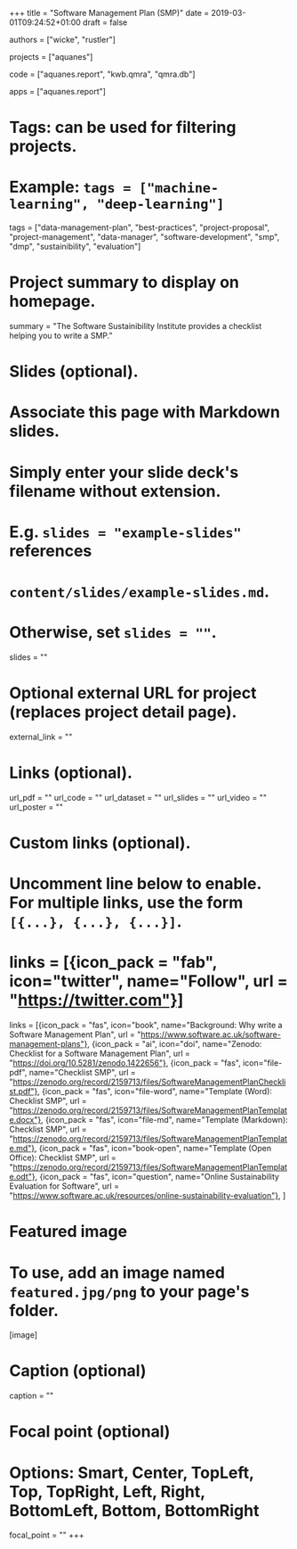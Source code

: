 +++
title = "Software Management Plan (SMP)"
date = 2019-03-01T09:24:52+01:00
draft = false

authors = ["wicke", "rustler"]

projects = ["aquanes"]

code = ["aquanes.report", "kwb.qmra", "qmra.db"]

apps = ["aquanes.report"]

# Tags: can be used for filtering projects.
# Example: `tags = ["machine-learning", "deep-learning"]`
tags = ["data-management-plan", "best-practices", "project-proposal", "project-management", "data-manager", "software-development", "smp", "dmp", "sustainibility", "evaluation"]

# Project summary to display on homepage.
summary = "The Software Sustainibility Institute provides a checklist helping you to write a SMP."

# Slides (optional).
#   Associate this page with Markdown slides.
#   Simply enter your slide deck's filename without extension.
#   E.g. `slides = "example-slides"` references 
#   `content/slides/example-slides.md`.
#   Otherwise, set `slides = ""`.
slides = ""

# Optional external URL for project (replaces project detail page).
external_link = ""

# Links (optional).
url_pdf = ""
url_code = ""
url_dataset = ""
url_slides = ""
url_video = ""
url_poster = ""

# Custom links (optional).
#   Uncomment line below to enable. For multiple links, use the form `[{...}, {...}, {...}]`.
# links = [{icon_pack = "fab", icon="twitter", name="Follow", url = "https://twitter.com"}]
links = [{icon_pack = "fas", icon="book", name="Background: Why write a Software Management Plan", url = "https://www.software.ac.uk/software-management-plans"},
{icon_pack = "ai", icon="doi", name="Zenodo: Checklist for a Software Management Plan", url = "https://doi.org/10.5281/zenodo.1422656"},
{icon_pack = "fas", icon="file-pdf", name="Checklist SMP", url = "https://zenodo.org/record/2159713/files/SoftwareManagementPlanChecklist.pdf"},
{icon_pack = "fas", icon="file-word", name="Template (Word): Checklist SMP", url = "https://zenodo.org/record/2159713/files/SoftwareManagementPlanTemplate.docx"},
{icon_pack = "fas", icon="file-md", name="Template (Markdown): Checklist SMP", url = "https://zenodo.org/record/2159713/files/SoftwareManagementPlanTemplate.md"},
{icon_pack = "fas", icon="book-open", name="Template (Open Office): Checklist SMP", url = "https://zenodo.org/record/2159713/files/SoftwareManagementPlanTemplate.odt"},
{icon_pack = "fas", icon="question", name="Online Sustainability Evaluation for Software", url = "https://www.software.ac.uk/resources/online-sustainability-evaluation"},
]

# Featured image
# To use, add an image named `featured.jpg/png` to your page's folder. 
[image]
  # Caption (optional)
  caption = ""

  # Focal point (optional)
  # Options: Smart, Center, TopLeft, Top, TopRight, Left, Right, BottomLeft, Bottom, BottomRight
  focal_point = ""
+++

